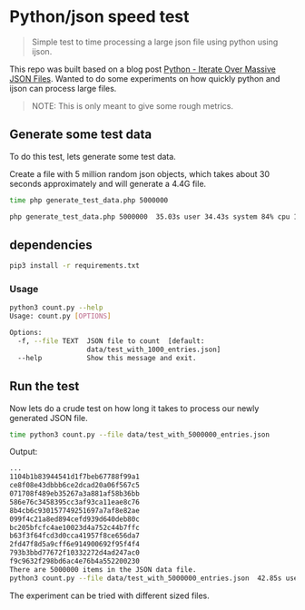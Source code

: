 # Python/json speed test

>Simple test to time processing a large json file using python using ijson.

This repo was built based on a blog post [Python - Iterate Over Massive JSON Files]. Wanted to do some experiments on how quickly python and ijson can process large files.

>NOTE: This is only meant to give some rough metrics.

## Generate some test data

To do this test, lets generate some test data.

Create a file with 5 million random json objects, which takes about 30 seconds
approximately and will generate a 4.4G file.

```bash
time php generate_test_data.php 5000000
```

```bash
php generate_test_data.php 5000000  35.03s user 34.43s system 84% cpu 1:22.35 total
```

## dependencies

```bash
pip3 install -r requirements.txt
```

### Usage

```bash
python3 count.py --help
Usage: count.py [OPTIONS]

Options:
  -f, --file TEXT  JSON file to count  [default:
                   data/test_with_1000_entries.json]
  --help           Show this message and exit.
```

## Run the test

Now lets do a crude test on how long it takes to process our newly generated JSON file.

```bash
time python3 count.py --file data/test_with_5000000_entries.json
```

Output:

```bash
...
1104b1b83944541d1f7beb67788f99a1
ce8f08e43dbbb6ce2dcad20a06f567c5
071708f489eb35267a3a881af58b36bb
586e76c3458395cc3af93ca11eae8c76
8b4cb6c930157749251697a7af8e82ae
099f4c21a8ed894cefd939d640deb80c
bc205bfcfc4ae10023d4a752c44b7ffc
b63f3f64fcd3d0cca41957f8ce656da7
2fd47f8d5a9cff6e914900692f95f4f4
793b3bbd77672f10332272d4ad247ac0
f9c9632f298bd6ac4e76b4a552200230
There are 5000000 items in the JSON data file.
python3 count.py --file data/test_with_5000000_entries.json  42.85s user 27.95s system 97% cpu 1:12.62 total
```

The experiment can be tried with different sized files.

[Python - Iterate Over Massive JSON Files]: https://blog.programster.org/python-iterate-over-massive-json-files
